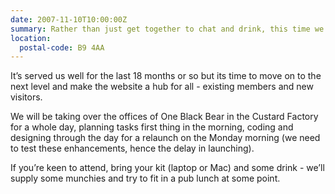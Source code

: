 ```yaml
---
date: 2007-11-10T10:00:00Z
summary: Rather than just get together to chat and drink, this time we will be using our time constructively by redesigning the Multipack website!
location:
  postal-code: B9 4AA
---
```

It’s served us well for the last 18 months or so but its time to move on to the next level and make the website a hub for all - existing members and new visitors.

We will be taking over the offices of One Black Bear in the Custard Factory for a whole day, planning tasks first thing in the morning, coding and designing through the day for a relaunch on the Monday morning (we need to test these enhancements, hence the delay in launching).

If you’re keen to attend, bring your kit (laptop or Mac) and some drink - we’ll supply some munchies and try to fit in a pub lunch at some point.
